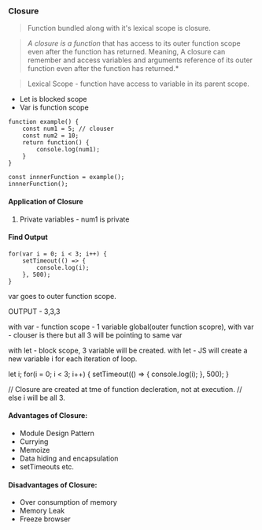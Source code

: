 ### Closure

> Function bundled along with it's lexical scope is closure.

> *A closure is a function* that has access to its outer function scope even after the function has returned. Meaning, A closure can remember and access variables and arguments reference of its outer function even after the function has returned.*

> Lexical Scope - function have access to variable in its parent scope.
 * Let is blocked scope
 * Var is function scope

```
function example() {
    const num1 = 5; // clouser
    const num2 = 10;
    return function() {
        console.log(num1);
    }
}

const innnerFunction = example();
innnerFunction();

```


#### Application of Closure
1. Private variables -  num1 is private


#### Find Output
```
for(var i = 0; i < 3; i++) {
    setTimeout(() => {
        console.log(i);
    }, 500);
}
```
var goes to outer function scope.

OUTPUT - 3,3,3

with var - function scope - 1 variable global(outer function scopre), 
with var - clouser is there but all 3 will be pointing to same var 

with let - block scope, 3 variable will be created.
with let - JS will create a new variable i for each iteration of loop.

let i;
for(i = 0; i < 3; i++) {
    setTimeout(() => {
        console.log(i);
    }, 500);
}

// Closure are created at tme of function decleration, not at execution.
// else i will be all 3.


#### Advantages of Closure:
* Module Design Pattern
* Currying
* Memoize
* Data hiding and encapsulation
* setTimeouts etc.

#### Disadvantages of Closure:
* Over consumption of memory
* Memory Leak
* Freeze browser